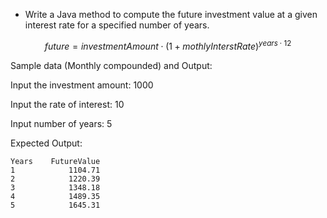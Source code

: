 *  Write a Java method to compute the future investment value at a given interest rate for a specified number of years.

$$future=investmentAmount \cdot (1+mothlyInterstRate)^{years \cdot 12}$$

Sample data (Monthly compounded) and Output:

Input the investment amount: 1000

Input the rate of interest: 10

Input number of years: 5

Expected Output:

```
Years    FutureValue                                     
1            1104.71                                     
2            1220.39                                     
3            1348.18                                     
4            1489.35                                     
5            1645.31
```